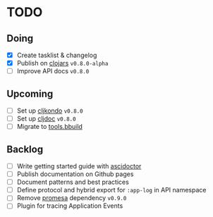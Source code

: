 # TODO

## Doing
- [x] Create tasklist & changelog
- [x] Publish on [clojars](https://clojars.org) `v0.8.0-alpha`
- [ ] Improve API docs `v0.8.0`

## Upcoming
- [ ] Set up [cljkondo](https://github.com/clj-kondo/clj-kondo) `v0.8.0`
- [ ] Set up [cljdoc](https://cljdoc.org) `v0.8.0`
- [ ] Migrate to [tools.bbuild](https://github.com/babashka/tools.bbuild)

## Backlog
- [ ] Write getting started guide with [ascidoctor](https://asciidoctor.org)
- [ ] Publish documentation on Github pages
- [ ] Document patterns and best practices
- [ ] Define protocol and hybrid export for `:app-log` in API namespace
- [ ] Remove [promesa](https://github.com/funcool/promesa) dependency `v0.9.0`
- [ ] Plugin for tracing Application Events
